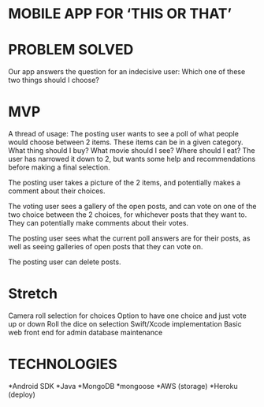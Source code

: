 <!-- # AndroidAppGroupProject -->

# MOBILE APP FOR ‘THIS OR THAT’

# PROBLEM SOLVED
Our app answers the question for an indecisive user:
Which one of these two things should I choose?

# MVP
A thread of usage:
The posting user wants to see a poll of what people would choose between 2 items.  These items can be in a given category.  What thing should I buy?  What movie should I see?  Where should I eat?  The user has narrowed it down to 2, but wants some help and recommendations before making a final selection.

The posting user takes a picture of the 2 items, and potentially makes a comment about their choices.

The voting user sees a gallery of the open posts, and can vote on one of the two choice between the 2 choices, for whichever posts that they want to.  They can potentially make comments about their votes.

The posting user sees what the current poll answers are for their posts, as well as seeing galleries of open posts that they can vote on.

The posting user can delete posts.

# Stretch
Camera roll selection for choices
Option to have one choice and just vote up or down
Roll the dice on selection
Swift/Xcode implementation
Basic web front end for admin database maintenance

# TECHNOLOGIES
*Android SDK
*Java
*MongoDB
*mongoose
*AWS (storage)
*Heroku (deploy)
